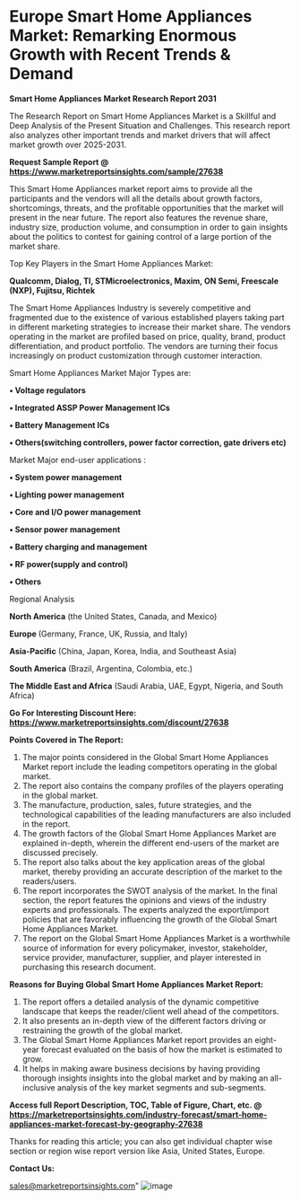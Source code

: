 # Europe Smart Home Appliances Market: Remarking Enormous Growth with Recent Trends & Demand

<strong>Smart Home Appliances Market Research Report 2031</strong>

The Research Report on Smart Home Appliances Market is a Skillful and Deep Analysis of the Present Situation and Challenges. This research report also analyzes other important trends and market drivers that will affect market growth over 2025-2031.

<strong>Request Sample Report @ <a href=https://www.marketreportsinsights.com/sample/27638>https://www.marketreportsinsights.com/sample/27638</a></strong>

This Smart Home Appliances market report aims to provide all the participants and the vendors will all the details about growth factors, shortcomings, threats, and the profitable opportunities that the market will present in the near future. The report also features the revenue share, industry size, production volume, and consumption in order to gain insights about the politics to contest for gaining control of a large portion of the market share.

Top Key Players in the Smart Home Appliances Market:

<strong>Qualcomm, Dialog, TI, STMicroelectronics, Maxim, ON Semi, Freescale (NXP), Fujitsu, Richtek</strong>

The Smart Home Appliances Industry is severely competitive and fragmented due to the existence of various established players taking part in different marketing strategies to increase their market share. The vendors operating in the market are profiled based on price, quality, brand, product differentiation, and product portfolio. The vendors are turning their focus increasingly on product customization through customer interaction.

Smart Home Appliances Market Major Types are:

<strong>• Voltage regulators

• Integrated ASSP Power Management ICs

• Battery Management ICs

• Others(switching controllers, power factor correction, gate drivers etc)</strong>

Market Major end-user applications :

<strong>• System power management

• Lighting power management

• Core and I/O power management

• Sensor power management

• Battery charging and management

• RF power(supply and control)

• Others</strong>

Regional Analysis

</u><strong><b>North America</b></strong> (the United States, Canada, and Mexico)

<strong><b>Europe </b></strong>(Germany, France, UK, Russia, and Italy)

<strong><b>Asia-Pacific</b></strong> (China, Japan, Korea, India, and Southeast Asia)

<strong><b>South America</b></strong> (Brazil, Argentina, Colombia, etc.)

<strong><b>The Middle East and Africa</b></strong> (Saudi Arabia, UAE, Egypt, Nigeria, and South Africa)

<strong>Go For Interesting Discount Here: <a href=https://www.marketreportsinsights.com/discount/27638>https://www.marketreportsinsights.com/discount/27638</a></strong>

<strong>Points Covered in The Report:</strong>
<ol>
  <li>The major points considered in the Global Smart Home Appliances Market report include the leading competitors operating in the global market.</li>
  <li>The report also contains the company profiles of the players operating in the global market.</li>
  <li>The manufacture, production, sales, future strategies, and the technological capabilities of the leading manufacturers are also included in the report.</li>
  <li>The growth factors of the Global Smart Home Appliances Market are explained in-depth, wherein the different end-users of the market are discussed precisely.</li>
  <li>The report also talks about the key application areas of the global market, thereby providing an accurate description of the market to the readers/users.</li>
  <li>The report incorporates the SWOT analysis of the market. In the final section, the report features the opinions and views of the industry experts and professionals. The experts analyzed the export/import policies that are favorably influencing the growth of the Global Smart Home Appliances Market.</li>
  <li>The report on the Global Smart Home Appliances Market is a worthwhile source of information for every policymaker, investor, stakeholder, service provider, manufacturer, supplier, and player interested in purchasing this research document.</li>
</ol>
<strong>Reasons for Buying Global Smart Home Appliances Market Report:</strong>

<ol>
  <li>The report offers a detailed analysis of the dynamic competitive landscape that keeps the reader/client well ahead of the competitors.</li>
  <li>It also presents an in-depth view of the different factors driving or restraining the growth of the global market.</li>
  <li>The Global Smart Home Appliances Market report provides an eight-year forecast evaluated on the basis of how the market is estimated to grow.</li>
  <li>It helps in making aware business decisions by having providing thorough insights insights into the global market and by making an all-inclusive analysis of the key market segments and sub-segments.</li>
</ol>
<strong>Access full Report Description, TOC, Table of Figure, Chart, etc. @ <a href=https://marketreportsinsights.com/industry-forecast/smart-home-appliances-market-forecast-by-geography-27638>https://marketreportsinsights.com/industry-forecast/smart-home-appliances-market-forecast-by-geography-27638</a></strong>


Thanks for reading this article; you can also get individual chapter wise section or region wise report version like Asia, United States, Europe.

<strong>Contact Us:</strong>

sales@marketreportsinsights.com"
![image](https://github.com/user-attachments/assets/e609d933-dfd3-451d-8e03-9c352a53be9f)
